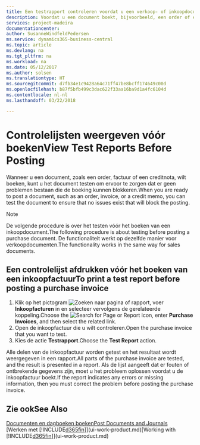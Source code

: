 ```yaml
---
title: Een testrapport controleren voordat u een verkoop- of inkoopdocument boekt | Microsoft Docs
description: Voordat u een document boekt, bijvoorbeeld, een order of een creditnota, kunt u het testen en controleren op fouten die boeking kunnen blokkeren.
services: project-madeira
documentationcenter: 
author: SusanneWindfeldPedersen
ms.service: dynamics365-business-central
ms.topic: article
ms.devlang: na
ms.tgt_pltfrm: na
ms.workload: na
ms.date: 05/12/2017
ms.author: solsen
ms.translationtype: HT
ms.sourcegitcommit: d7fb34e1c9428a64c71ff47be8bcff174649c00d
ms.openlocfilehash: b87f5bfb499c3dac622f33aa16ba9d1a4fc6104d
ms.contentlocale: nl-nl
ms.lasthandoff: 03/22/2018

---
```

# <a name="view-test-reports-before-posting"></a><span data-ttu-id="b07e1-103">Controlelijsten weergeven vóór boeken</span><span class="sxs-lookup"><span data-stu-id="b07e1-103">View Test Reports Before Posting</span></span>
<span data-ttu-id="b07e1-104">Wanneer u een document, zoals een order, factuur of een creditnota, wilt boeken, kunt u het document testen om ervoor te zorgen dat er geen problemen bestaan die de boeking kunnen blokkeren.</span><span class="sxs-lookup"><span data-stu-id="b07e1-104">When you are ready to post a document, such as an order, invoice, or a credit memo, you can test the document to ensure that no issues exist that will block the posting.</span></span>

> [!NOTE]  
>   <span data-ttu-id="b07e1-105">De volgende procedure is over het testen vóór het boeken van een inkoopdocument.</span><span class="sxs-lookup"><span data-stu-id="b07e1-105">The following procedure is about testing before posting a purchase document.</span></span> <span data-ttu-id="b07e1-106">De functionaliteit werkt op dezelfde manier voor verkoopdocumenten.</span><span class="sxs-lookup"><span data-stu-id="b07e1-106">The functionality works in the same way for sales documents.</span></span>

## <a name="to-print-a-test-report-before-posting-a-purchase-invoice"></a><span data-ttu-id="b07e1-107">Een controlelijst afdrukken vóór het boeken van een inkoopfactuur</span><span class="sxs-lookup"><span data-stu-id="b07e1-107">To print a test report before posting a purchase invoice</span></span>
1. <span data-ttu-id="b07e1-108">Klik op het pictogram ![Zoeken naar pagina of rapport](media/ui-search/search_small.png "pictogram Zoeken naar pagina of rapport"), voer **Inkoopfacturen** in en selecteer vervolgens de gerelateerde koppeling.</span><span class="sxs-lookup"><span data-stu-id="b07e1-108">Choose the ![Search for Page or Report](media/ui-search/search_small.png "Search for Page or Report icon") icon, enter **Purchase Invoices**, and then select the related link.</span></span>
2. <span data-ttu-id="b07e1-109">Open de inkoopfactuur die u wilt controleren.</span><span class="sxs-lookup"><span data-stu-id="b07e1-109">Open the purchase invoice that you want to test.</span></span>
3. <span data-ttu-id="b07e1-110">Kies de actie **Testrapport**.</span><span class="sxs-lookup"><span data-stu-id="b07e1-110">Choose the **Test Report** action.</span></span>  

<span data-ttu-id="b07e1-111">Alle delen van de inkoopfactuur worden getest en het resultaat wordt weergegeven in een rapport.</span><span class="sxs-lookup"><span data-stu-id="b07e1-111">All parts of the purchase invoice are tested, and the result is presented in a report.</span></span> <span data-ttu-id="b07e1-112">Als de lijst aangeeft dat er fouten of ontbrekende gegevens zijn, moet u het probleem oplossen voordat u de inkoopfactuur boekt.</span><span class="sxs-lookup"><span data-stu-id="b07e1-112">If the report indicates any errors or missing information, then you must correct the problem before posting the purchase invoice.</span></span>

## <a name="see-also"></a><span data-ttu-id="b07e1-113">Zie ook</span><span class="sxs-lookup"><span data-stu-id="b07e1-113">See Also</span></span>
[<span data-ttu-id="b07e1-114">Documenten en dagboeken boeken</span><span class="sxs-lookup"><span data-stu-id="b07e1-114">Post Documents and Journals</span></span>](ui-post-documents-journals.md)  
<span data-ttu-id="b07e1-115">[Werken met [!INCLUDE[d365fin](includes/d365fin_md.md)]](ui-work-product.md)</span><span class="sxs-lookup"><span data-stu-id="b07e1-115">[Working with [!INCLUDE[d365fin](includes/d365fin_md.md)]](ui-work-product.md)</span></span>


